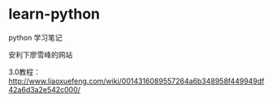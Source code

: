 # learn-python
python 学习笔记

安利下廖雪峰的网站

3.0教程：http://www.liaoxuefeng.com/wiki/0014316089557264a6b348958f449949df42a6d3a2e542c000/
